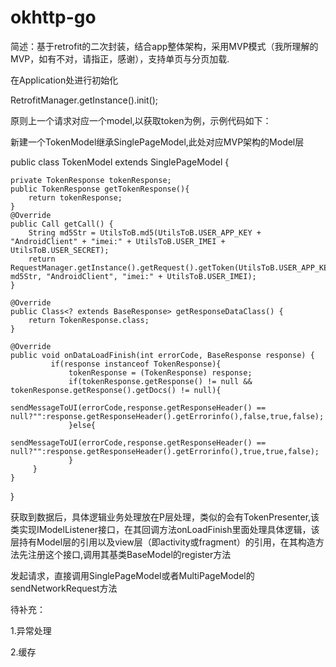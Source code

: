 # okhttp-go
简述：基于retrofit的二次封装，结合app整体架构，采用MVP模式（我所理解的MVP，如有不对，请指正，感谢），支持单页与分页加载.

在Application处进行初始化

RetrofitManager.getInstance().init();

原则上一个请求对应一个model,以获取token为例，示例代码如下：

新建一个TokenModel继承SinglePageModel,此处对应MVP架构的Model层


public class TokenModel extends SinglePageModel {

    private TokenResponse tokenResponse;
    public TokenResponse getTokenResponse(){
        return tokenResponse;
    }
    @Override
    public Call getCall() {
        String md5Str = UtilsToB.md5(UtilsToB.USER_APP_KEY + "AndroidClient" + "imei:" + UtilsToB.USER_IMEI + UtilsToB.USER_SECRET);
        return RequestManager.getInstance().getRequest().getToken(UtilsToB.USER_APP_KEY, md5Str, "AndroidClient", "imei:" + UtilsToB.USER_IMEI);
    }

    @Override
    public Class<? extends BaseResponse> getResponseDataClass() {
        return TokenResponse.class;
    }

    @Override
    public void onDataLoadFinish(int errorCode, BaseResponse response) {
             if(response instanceof TokenResponse){
                 tokenResponse = (TokenResponse) response;
                 if(tokenResponse.getResponse() != null && tokenResponse.getResponse().getDocs() != null){
                     sendMessageToUI(errorCode,response.getResponseHeader() == null?"":response.getResponseHeader().getErrorinfo(),false,true,false);
                 }else{
                     sendMessageToUI(errorCode,response.getResponseHeader() == null?"":response.getResponseHeader().getErrorinfo(),true,true,false);
                 }
         }
    }
}


获取到数据后，具体逻辑业务处理放在P层处理，类似的会有TokenPresenter,该类实现IModelListener接口，在其回调方法onLoadFinish里面处理具体逻辑，该层持有Model层的引用以及view层（即activity或fragment）的引用，在其构造方法先注册这个接口,调用其基类BaseModel的register方法

发起请求，直接调用SinglePageModel或者MultiPageModel的sendNetworkRequest方法


待补充：

1.异常处理

2.缓存
